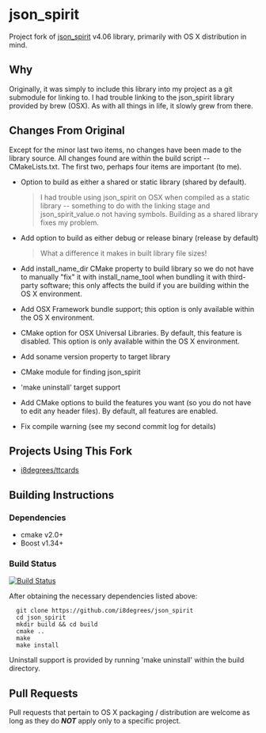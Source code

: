 # json_spirit #

Project fork of [json_spirit](http://www.codeproject.com/Articles/20027/JSON-Spirit-A-C-JSON-Parser-Generator-Implemented) v4.06 library, primarily with OS X distribution in mind.

## Why ##

Originally, it was simply to include this library into my project as a git submodule for linking to. I had trouble linking to the json_spirit library provided by brew (OSX). As with all things in life, it slowly grew from there.

## Changes From Original ##

Except for the minor last two items, no changes have been made to the library source. All changes found are within the build script -- CMakeLists.txt. The first two, perhaps four items are important (to me).

* Option to build as either a shared or static library (shared by default).
    > I had trouble using json_spirit on OSX when compiled as a static library -- something to do with the linking stage and json_spirit_value.o not having symbols. Building as a shared library fixes my problem.

* Add option to build as either debug or release binary (release by default)
    > What a difference it makes in built library file sizes!

* Add install_name_dir CMake property to build library so we do not have to manually "fix" it with install_name_tool when bundling it with third-party software; this only affects the build if you are building within the OS X environment.
* Add OSX Framework bundle support; this option is only available within the OS X environment.

* CMake option for OSX Universal Libraries. By default, this feature is disabled. This option is only available within the OS X environment.
* Add soname version property to target library
* CMake module for finding json_spirit
* 'make uninstall' target support
* Add CMake options to build the features you want (so you do not have to edit any header files). By default, all features are enabled.
* Fix compile warning (see my second commit log for details)

## Projects Using This Fork ##

* [i8degrees/ttcards](https://github.com/i8degrees/ttcards)

## Building Instructions ##

### Dependencies ###

* cmake v2.0+
* Boost v1.34+

### Build Status ###

[![Build Status](https://travis-ci.org/i8degrees/json_spirit.png?branch=master)](https://travis-ci.org/i8degrees/json_spirit)

After obtaining the necessary dependencies listed above:

```
  git clone https://github.com/i8degrees/json_spirit
  cd json_spirit
  mkdir build && cd build
  cmake ..
  make
  make install
```

Uninstall support is provided by running 'make uninstall' within the build directory.

## Pull Requests ##

Pull requests that pertain to OS X packaging / distribution are welcome as long as they do ***NOT*** apply only to a specific project.
